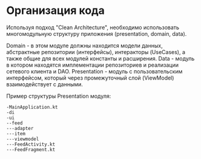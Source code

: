 # Организация кода

Используя подход "Clean Architecture", необходимо использовать многомодульную структуру приложения (presentation, domain, data).

Domain - в этом модуле должны находится модели данных, абстрактные репозитории (интерфейсы), интеракторы (UseCases), а также общие для всех модулей константы и расширения.
Data - модуль в котором находятся имплементации репозиториев и реализации сетевого клиента и DAO.
Presentation - модуль с пользовательским интерфейсом, который через промежуточный слой (ViewModel) взаимодействует с данными.

Пример структуры Presentation модуля:
```
-MainApplication.kt
-di
-ui
--feed
---adapter
---item
---viewmodel
---FeedActivity.kt
---FeedFragment.kt
```
